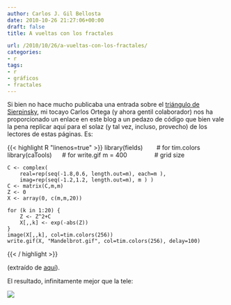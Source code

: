 ```yaml
---
author: Carlos J. Gil Bellosta
date: 2010-10-26 21:27:06+00:00
draft: false
title: A vueltas con los fractales

url: /2010/10/26/a-vueltas-con-los-fractales/
categories:
- r
tags:
- r
- gráficos
- fractales
---
```


Si bien no hace mucho publicaba una entrada sobre el [triángulo de Sierpinsky](http://www.datanalytics.com/2010/04/21/para-que-copien-peguen-y-disfruten-addenda/), mi tocayo Carlos Ortega (y ahora gentil colaborador) nos ha proporcionado un enlace en este blog a un pedazo de código que bien vale la pena replicar aquí para el solaz (y tal vez, incluso, provecho) de los lectores de estas páginas. Es:



{{< highlight R "linenos=true" >}}
    library(fields)         # for tim.colors
    library(caTools)        # for write.gif
    m = 400                 # grid size

    C <- complex(
        real=rep(seq(-1.8,0.6, length.out=m), each=m ),
        imag=rep(seq(-1.2,1.2, length.out=m), m ) )
    C <- matrix(C,m,m)
    Z <- 0
    X <- array(0, c(m,m,20))

    for (k in 1:20) {
        Z <- Z^2+C
        X[,,k] <- exp(-abs(Z))
    }
    image(X[,,k], col=tim.colors(256))
    write.gif(X, "Mandelbrot.gif", col=tim.colors(256), delay=100)
{{< / highlight >}}




(extraído de [aquí](http://tolstoy.newcastle.edu.au/R/help/05/10/13198.html)).

El resultado, infinitamente mejor que la tele:

[![](/wp-uploads/2010/10/Mandelbrot.gif)
](/wp-uploads/2010/10/Mandelbrot.gif)
